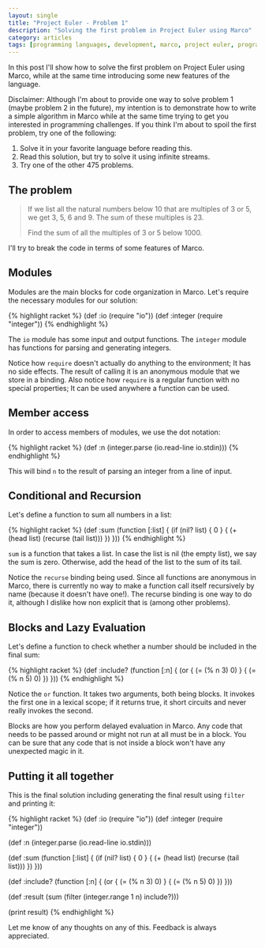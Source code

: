 ```yaml
---
layout: single
title: "Project Euler - Problem 1"
description: "Solving the first problem in Project Euler using Marco"
category: articles
tags: [programming languages, development, marco, project euler, programming challenges]
---
```


In this post I'll show how to solve the first problem on Project Euler using Marco, while at the same time introducing some new features of the language.

Disclaimer: Although I'm about to provide one way to solve problem 1 (maybe problem 2 in the future), my intention is to demonstrate how to write a simple algorithm in Marco while at the same time trying to get you interested in programming challenges. If you think I'm about to spoil the first problem, try one of the following:

1. Solve it in your favorite language before reading this.
2. Read this solution, but try to solve it using infinite streams.
3. Try one of the other 475 problems.

## The problem

> If we list all the natural numbers below 10 that are multiples of 3 or 5, we get 3, 5, 6 and 9. The sum of these multiples is 23.
>
> Find the sum of all the multiples of 3 or 5 below 1000.

I'll try to break the code in terms of some features of Marco.

## Modules

Modules are the main blocks for code organization in Marco. Let's require the necessary modules for our solution:

{% highlight racket %}
(def :io (require "io"))
(def :integer (require "integer"))
{% endhighlight %}

The `io` module has some input and output functions. The `integer` module has functions for parsing and generating integers.

Notice how `require` doesn't actually do anything to the environment; It has no side effects. The result of calling it is an anonymous module that we store in a binding. Also notice how `require` is a regular function with no special properties; It can be used anywhere a function can be used.

## Member access

In order to access members of modules, we use the dot notation:

{% highlight racket %}
(def :n (integer.parse (io.read-line io.stdin)))
{% endhighlight %}

This will bind `n` to the result of parsing an integer from a line of input.

## Conditional and Recursion

Let's define a function to sum all numbers in a list:

{% highlight racket %}
(def :sum (function [:list] {
  (if (nil? list) { 0 }
    { (+ (head list) (recurse (tail list))) })
}))
{% endhighlight %}

`sum` is a function that takes a list. In case the list is nil (the empty list), we say the sum is zero. Otherwise, add the head of the list to the sum of its tail.

Notice the `recurse` binding being used. Since all functions are anonymous in Marco, there is currently no way to make a function call itself recursively by name (because it doesn't have one!). The recurse binding is one way to do it, although I dislike how non explicit that is (among other problems).

## Blocks and Lazy Evaluation

Let's define a function to check whether a number should be included in the final sum:

{% highlight racket %}
(def :include? (function [:n] {
  (or { (= (% n 3) 0) } { (= (% n 5) 0) })
}))
{% endhighlight %}

Notice the `or` function. It takes two arguments, both being blocks. It invokes the first one in a lexical scope; if it returns true, it short circuits and never really invokes the second.

Blocks are how you perform delayed evaluation in Marco. Any code that needs to be passed around or might not run at all must be in a block. You can be sure that any code that is not inside a block won't have any unexpected magic in it.

## Putting it all together

This is the final solution including generating the final result using `filter` and printing it:

{% highlight racket %}
(def :io (require "io"))
(def :integer (require "integer"))

(def :n (integer.parse (io.read-line io.stdin)))

(def :sum (function [:list] {
  (if (nil? list) { 0 }
    { (+ (head list) (recurse (tail list))) })
}))

(def :include? (function [:n] {
  (or { (= (% n 3) 0) } { (= (% n 5) 0) })
}))

(def :result (sum (filter (integer.range 1 n) include?)))

(print result)
{% endhighlight %}

Let me know of any thoughts on any of this. Feedback is always appreciated.
